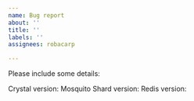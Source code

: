 ```yaml
---
name: Bug report
about: ''
title: ''
labels: ''
assignees: robacarp

---
```


Please include some details:

Crystal version:
Mosquito Shard version: 
Redis version:
